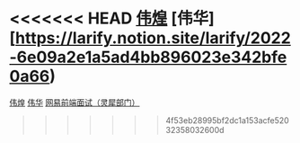<<<<<<< HEAD
[伟煌](https://cancergary.notion.site/fa25ebc150284d88adaf20e13c0f3109)
[伟华][https://larify.notion.site/larify/2022-6e09a2e1a5ad4bb896023e342bfe0a66)
=======
[伟煌](https://cancergary.notion.site/fa25ebc150284d88adaf20e13c0f3109)
[伟华](https://larify.notion.site/larify/2022-6e09a2e1a5ad4bb896023e342bfe0a66)
[网易前端面试（灵犀部门）](https://juejin.cn/post/7087435520993099783?share_token=9c804feb-826a-494d-8c41-23dff2baf192)
>>>>>>> 4f53eb28995bf2dc1a153acfe52032358032600d
